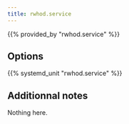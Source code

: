 ```yaml
---
title: rwhod.service
---
```


{{% provided_by "rwhod.service" %}}

## Options

{{% systemd_unit "rwhod.service" %}}

## Additionnal notes

Nothing here.